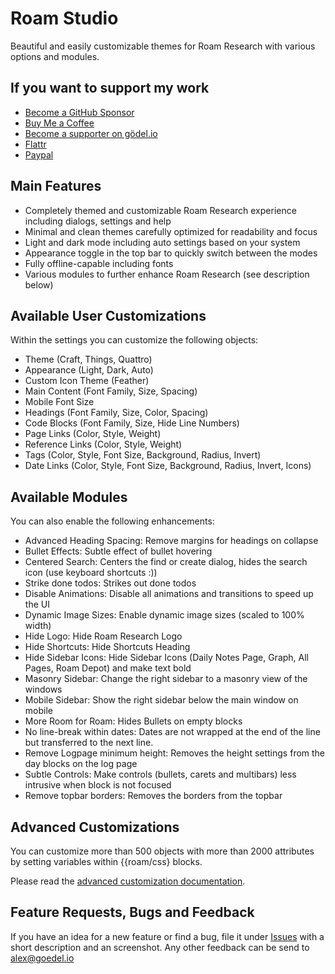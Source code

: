 # Roam Studio

Beautiful and easily customizable themes for Roam Research with various options and modules.

## If you want to support my work

- [Become a GitHub Sponsor](https://github.com/sponsors/rcvd)
- [Buy Me a Coffee](https://www.buymeacoffee.com/rcvdio)
- [Become a supporter on gödel.io](https://www.goedel.io/subscribe?utm_medium=web&utm_source=subscribe-widget&utm_content=47299057)
- [Flattr](https://flattr.com/@rcvd)
- [Paypal](https://paypal.me/rcvd)

## Main Features

- Completely themed and customizable Roam Research experience including dialogs, settings and help
- Minimal and clean themes carefully optimized for readability and focus
- Light and dark mode including auto settings based on your system
- Appearance toggle in the top bar to quickly switch between the modes
- Fully offline-capable including fonts
- Various modules to further enhance Roam Research (see description below)

## Available User Customizations

Within the settings you can customize the following objects:

- Theme (Craft, Things, Quattro)
- Appearance (Light, Dark, Auto)
- Custom Icon Theme (Feather)
- Main Content (Font Family, Size, Spacing)
- Mobile Font Size
- Headings (Font Family, Size, Color, Spacing)
- Code Blocks (Font Family, Size, Hide Line Numbers)
- Page Links (Color, Style, Weight)
- Reference Links (Color, Style, Weight)
- Tags (Color, Style, Font Size, Background, Radius, Invert)
- Date Links (Color, Style, Font Size, Background, Radius, Invert, Icons)

## Available Modules

You can also enable the following enhancements:

- Advanced Heading Spacing: Remove margins for headings on collapse
- Bullet Effects: Subtle effect of bullet hovering
- Centered Search: Centers the find or create dialog, hides the search icon (use keyboard shortcuts :))
- Strike done todos: Strikes out done todos 
- Disable Animations: Disable all animations and transitions to speed up the UI
- Dynamic Image Sizes: Enable dynamic image sizes (scaled to 100% width)
- Hide Logo: Hide Roam Research Logo
- Hide Shortcuts: Hide Shortcuts Heading
- Hide Sidebar Icons: Hide Sidebar Icons (Daily Notes Page, Graph, All Pages, Roam Depot) and make text bold
- Masonry Sidebar: Change the right sidebar to a masonry view of the windows
- Mobile Sidebar: Show the right sidebar below the main window on mobile
- More Room for Roam: Hides Bullets on empty blocks
- No line-break within dates: Dates are not wrapped at the end of the line but transferred to the next line.
- Remove Logpage minimum height: Removes the height settings from the day blocks on the log page
- Subtle Controls: Make controls (bullets, carets and multibars) less intrusive when block is not focused
- Remove topbar borders: Removes the borders from the topbar

## Advanced Customizations

You can customize more than 500 objects with more than 2000 attributes by setting variables within {{roam/css} blocks.

Please read the [advanced customization documentation](https://roamresearch.com/#/app/RoamStudio).

## Feature Requests, Bugs and Feedback

If you have an idea for a new feature or find a bug, file it under [Issues](https://github.com/rcvd/RoamStudio/issues) with a short description and an screenshot.
Any other feedback can be send to alex@goedel.io
